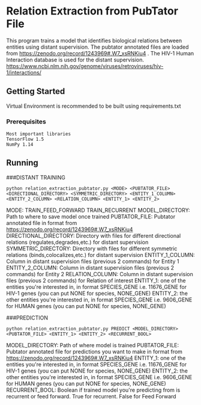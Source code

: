 # Relation Extraction from PubTator File

This program trains a model that identifies biological relations between entities using distant supervision.
The pubtator annotated files are loaded from https://zenodo.org/record/1243969#.W7_xsRNKiu4 . The HIV-1 Human Interaction
database is used for the distant supervision. https://www.ncbi.nlm.nih.gov/genome/viruses/retroviruses/hiv-1/interactions/


## Getting Started

Virtual Environment is recommended to be built using requirements.txt

### Prerequisites


```
Most important libraries
TensorFlow 1.5
NumPy 1.14
```

## Running
###DISTANT TRAINING
```
python relation_extraction_pubtator.py <MODE> <PUBTATOR_FILE> <DIRECTIONAL_DIRECTORY> <SYMMETRIC_DIRECTORY> <ENTITY_1_COLUMN> <ENTITY_2_COLUMN> <RELATION_COLUMN> <ENTITY_1> <ENTITY_2>
```

MODE: TRAIN_FEED_FORWARD TRAIN_RECURRENT
MODEL_DIRECTORY: Path to where to save model once trained
PUBTATOR_FILE: Pubtator annotated file in format from https://zenodo.org/record/1243969#.W7_xsRNKiu4
DIRECTIONAL_DIRECTORY: Directory with files for different directional relations (regulates,degrades,etc.) for distant supervision
SYMMETRIC_DIRECTORY: Directory with files for different symmetric relations (binds,colocalizes,etc.) for distant supervision
ENTITY_1_COLUMN: Column in distant supervision files (previous 2 commands) for Entity 1
ENTITY_2_COLUMN: Column in distant supervision files (previous 2 commands) for Entity 2
RELATION_COLUMN: Column in distant supervision files (previous 2 commands) for Relation of interest
ENTITY_1: one of the entities you're interested in, in format SPECIES_GENE i.e. 11676_GENE for HIV-1 genes (you can put NONE for species, NONE_GENE)
ENTITY_2: the other entities you're interested in, in format SPECIES_GENE i.e. 9606_GENE for HUMAN genes (you can put NONE for species, NONE_GENE)

###PREDICTION

```
python relation_extraction_pubtator.py PREDICT <MODEL_DIRECTORY> <PUBTATOR_FILE> <ENTITY_1> <ENTITY_2> <RECURRENT_BOOL>
```
MODEL_DIRECTORY: Path of where model is trained
PUBTATOR_FILE: Pubtator annotated file for predictions you want to make in format from https://zenodo.org/record/1243969#.W7_xsRNKiu4
ENTITY_1: one of the entities you're interested in, in format SPECIES_GENE i.e. 11676_GENE for HIV-1 genes (you can put NONE for species, NONE_GENE)
ENTITY_2: the other entities you're interested in, in format SPECIES_GENE i.e. 9606_GENE for HUMAN genes (you can put NONE for species, NONE_GENE)
RECURRENT_BOOL: Boolean if trained model you're predicting from is recurrent or feed forward. True for recurrent. False for Feed Forward

